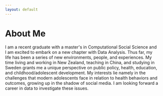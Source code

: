 ```yaml
---
layout: default
---
```


<h1>About Me</h1>

<p>
  I am a recent graduate with a master's in Computational Social Science and I am excited to embark on a new chapter with Data Analysis. Thus far, my life has been a series of new environments, people, and experiences. My time living and working in New Zealand, teaching in China, and studying in Sweden grants me a unique perspective on public policy, health, education, and childhood/adolescent development. My interests lie namely in the challenges that modern adolescents face in relation to health behaviors and outcomes, growing up in the shadow of social media. I am looking forward a career in data to investigate these issues.
</p>
